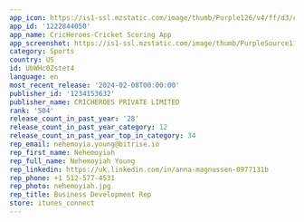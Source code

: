 ```yaml
---
app_icon: https://is1-ssl.mzstatic.com/image/thumb/Purple126/v4/ff/d3/cd/ffd3cd59-d186-99b2-40b6-cf6030ce0b90/AppIcon-1x_U007emarketing-0-10-0-85-220-0.png/1024x1024bb.png
app_id: '1222844050'
app_name: CricHeroes-Cricket Scoring App
app_screenshot: https://is1-ssl.mzstatic.com/image/thumb/PurpleSource116/v4/12/71/4d/12714d0c-942e-06b9-32f3-2a4d440f1378/9e2347b5-18f3-495a-8f3a-833aa7f46409_iOS_-_Screen_-_SE_-1__U2013_1.png/1242x2208bb.png
category: Sports
country: US
id: UbWHc0Zstet4
language: en
most_recent_release: '2024-02-08T00:00:00'
publisher_id: '1234153632'
publisher_name: CRICHEROES PRIVATE LIMITED
rank: '504'
release_count_in_past_year: '28'
release_count_in_past_year_category: 12
release_count_in_past_year_top_in_category: 34
rep_email: nehemoyia.young@bitrise.io
rep_first_name: Nehemoyiah
rep_full_name: Nehemoyiah Young
rep_linkedin: https://uk.linkedin.com/in/anna-magnussen-0977131b
rep_phone: +1 512-577-4531
rep_photo: nehemoyiah.jpg
rep_title: Business Development Rep
store: itunes_connect
---
```


